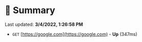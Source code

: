 # 📖 Summary
Last updated: **3/4/2022, 1:26:58 PM**

- `GET` [https://google.com](https://google.com) - **Up** (347ms)
